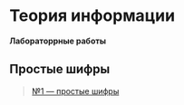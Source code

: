 # Теория информации 
**Лабораторрные работы**

## Простые шифры
> [№1 — простые шифры](https://github.com/protasenya02/TI/tree/main/lab%201)
